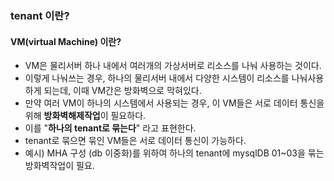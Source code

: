 ### tenant 이란?
#### VM(virtual Machine) 이란?

- VM은 물리서버 하나 내에서 여러개의 가상서버로 리소스를 나눠 사용하는 것이다. 
- 이렇게 나눠쓰는 경우, 하나의 물리서버 내에서 다양한 시스템이 리소스를 나눠사용하게 되는데, 이때 VM간은 방화벽으로 막혀있다. 
- 만약 여러 VM이 하나의 시스템에서 사용되는 경우, 이 VM들은 서로 데이터 통신을 위해 **방화벽해제작업**이 필요하다. 
- 이를 "**하나의 tenant로 묶는다**" 라고 표현한다.
- tenant로 묶으면 묶인 VM들은 서로 데이터 통신이 가능하다.
- 예시) MHA 구성 (db 이중화)를 위하여 하나의 tenant에 mysqlDB 01~03을 묶는 방화벽작업이 필요.

